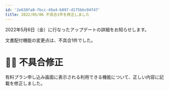 ```yaml
---
id: '2e638fa0-fbcc-49a4-b097-d175bbc04f47'
title: 2022/05/06 不具合1件を修正しました
---
```

2022年5月6日（金）に行なったアップデートの詳細をお知らせします。

文書配付機能の変更点は、不具合1件でした。

# 👨‍⚕️ 不具合修正

有料プラン申し込み画面に表示される利用できる機能について、正しい内容に記載を修正しました。
